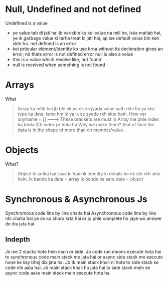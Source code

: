 # Null, Undefined and not defined
Undefined is a value
* ye value tab di jati hai jb variable ko koi value na mili ho, iska matlab hai, ye ik garbage value ki tarha treat ki jati hai, ap ise default value bhi keh skte ho.
not defined is an error
* koi prticular element/identity ko use krna without its decleration gives an error, nd thats error is not defined error
null is also a value
* this is a value which resolve like, not found
* null is received when something is not found

# Arrays
What
>Array ka mtlb hai jb bhi ek ya ek se jyada value sath rkhi ho ya kisi type ka data. isme hm ik ya ik se zyada rkh skte hein.
How
var anyName = [] ---> These brackets are must in
Array me phle index ka bnda 0th index pr hota ha
Why we make them?
Alot of time the data is in the shape of more than on member/value.

# Objects
What?
> Object ik tarika hai jisse ki hum ik identity ki details ko ek sth rkh skte hein.
Ik bande ka data = array
ik bande ka sara data = object

# Synchronous & Asynchronous Js
Synchromous code line by line chalta hai
Asynchronous code line by line nhi chalta hai ye sb ko shoro krta hai or jo phle complete ho jaye wo answer de dia jata hai.

## Indepth
Js me 2 stacks hote hein main or side. Jb code run means execute hota hai to synchronous code main stack me jata hai or async side stack me execute hone ke liay bhej dia jata ha. Jb tk main  stack khali ni hota to side stack se code nhi aata hai. Jb main stack khali ho jata hai to side stack mein se async code aake main stack mein execute hota ha.